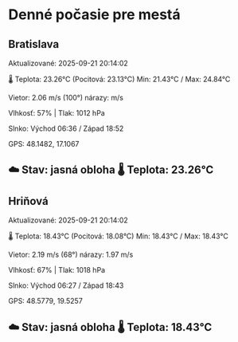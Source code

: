 ﻿# Denné počasie pre mestá

## Bratislava
Aktualizované: 2025-09-21 20:14:02

🌡️ Teplota: 23.26°C 
(Pocitová: 23.13°C)
Min: 21.43°C / Max: 24.84°C

Vietor: 2.06 m/s    (100°) 
nárazy:  m/s

Vlhkosť: 57% | Tlak: 1012 hPa

Slnko: Východ 06:36 / Západ 18:52

GPS: 48.1482, 17.1067

☁️ Stav: jasná obloha        🌡️ Teplota: 23.26°C
---

## Hriňová
Aktualizované: 2025-09-21 20:14:02

🌡️ Teplota: 18.43°C 
(Pocitová: 18.08°C)
Min: 18.43°C / Max: 18.43°C

Vietor: 2.19 m/s (68°)
nárazy: 1.97 m/s

Vlhkosť: 67% | Tlak: 1018 hPa

Slnko: Východ 06:27 / Západ 18:43

GPS: 48.5779, 19.5257

☁️ Stav: jasná obloha        🌡️ Teplota: 18.43°C
---
